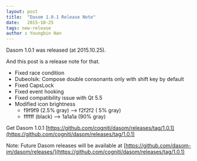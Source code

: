 ```yaml
---
layout: post
title:  "Dasom 1.0.1 Release Note"
date:   2015-10-25
tags: new-release
author : Youngbin Han
---
```


Dasom 1.0.1 was released (at 2015.10.25).

And this post is a release note for that.

* Fixed race condition
* Dubeolsik: Compose double consonants only with shift key by default
* Fixed CapsLock
* Fixed event hooking
* Fixed compatibility issue with Qt 5.5
* Modified icon brightness
  * f9f9f9 (2.5% gray) --> f2f2f2 ( 5% gray)
  * ffffff (black) --> 1a1a1a (90% gray)

Get Dasom 1.0.1
[https://github.com/cogniti/dasom/releases/tag/1.0.1](https://github.com/cogniti/dasom/releases/tag/1.0.1)

Note: Future Dasom releases will be available at [https://github.com/dasom-im/dasom/releases/](https://github.com/cogniti/dasom/releases/tag/1.0.1)
